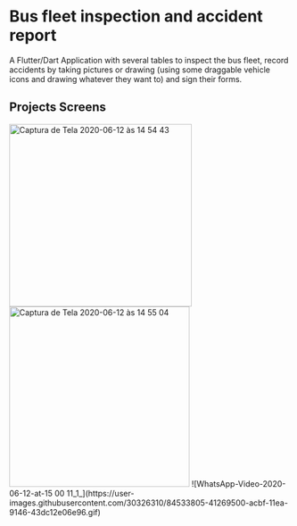 # Bus fleet inspection and accident report

A Flutter/Dart Application with several tables to inspect the bus fleet, record accidents by taking pictures or drawing (using some draggable vehicle icons and drawing whatever they want to) and sign their forms.

## Projects Screens

<img width="327" alt="Captura de Tela 2020-06-12 às 14 54 43" src="https://user-images.githubusercontent.com/30326310/84533578-c78ea700-acbe-11ea-96af-ee79a4dd813f.png">
<img width="323" alt="Captura de Tela 2020-06-12 às 14 55 04" src="https://user-images.githubusercontent.com/30326310/84533655-f4db5500-acbe-11ea-8776-fb2f8ea84670.png">
![WhatsApp-Video-2020-06-12-at-15 00 11_1_](https://user-images.githubusercontent.com/30326310/84533805-41269500-acbf-11ea-9146-43dc12e06e96.gif)
